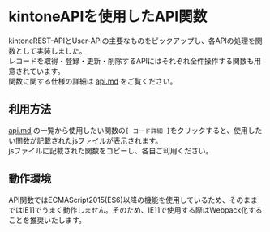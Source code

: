 # kintoneAPIを使用したAPI関数

kintoneREST-APIとUser-APIの主要なものをピックアップし、各APIの処理を関数として実装しました。  
レコードを取得・登録・更新・削除するAPIにはそれぞれ全件操作する関数も用意されています。  
関数に関する仕様の詳細は [api.md](docs/api.md) をご覧ください。

## 利用方法

[api.md](docs/api.md) の一覧から使用したい関数の`[ コード詳細 ]`をクリックすると、使用したい関数が記載されたjsファイルが表示されます。  
jsファイルに記載された関数をコピーし、各自ご利用ください。

## 動作環境

API関数ではECMAScript2015(ES6)以降の機能を使用しているため、そのままではIE11でうまく動作しません。そのため、IE11で使用する際はWebpack化することを推奨いたします。